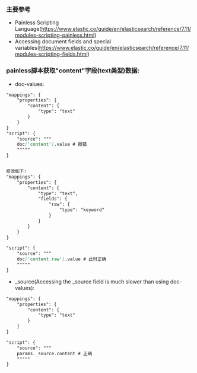 ### 主要参考

* Painless Scripting Language(https://www.elastic.co/guide/en/elasticsearch/reference/7.11/modules-scripting-painless.html)
* Accessing document fields and special variables(https://www.elastic.co/guide/en/elasticsearch/reference/7.11/modules-scripting-fields.html)


### painless脚本获取"content"字段(text类型)数据:
* doc-values:
```markdown
"mappings": {
    "properties": {
        "content": {
            "type": "text"
        }
    }
}
"script": {
    "source": """
    doc['content'].value # 报错
    """""
}


修改如下:
"mappings": {
    "properties": {
        "content": {
            "type": "text",
            "fields": {
                "raw": {
                    "type": "keyword"
                }
            }
        }
    }
}

"script": {
    "source": """
    doc['content.raw'].value # 此时正确
    """""
}
```

* _source(Accessing the _source field is much slower than using doc-values):
```markdown
"mappings": {
    "properties": {
        "content": {
            "type": "text"
        }
    }
}

"script": {
    "source": """
    params._source.content # 正确
    """""
}
```

